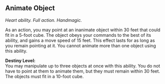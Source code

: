 ## Animate Object
_Heart ability. Full action. Handmagic._

As an action, you may point at an inanimate object within 30 feet that could fit in a 5-foot cube. The object obeys your commands to the best of its ability, and gains a move speed of 15 feet. This effect lasts for as long as you remain pointing at it. You cannot animate more than one object using this ability.

**Destiny Level:**  
You may manipulate up to three objects at once with this ability. You do not have to point at them to animate them, but they must remain within 30 feet. The objects must fit in a 10-foot cube.
